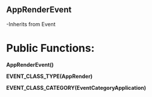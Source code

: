 ## AppRenderEvent
-Inherits from Event

# Public Functions:
**AppRenderEvent()**

**EVENT_CLASS_TYPE(AppRender)**

**EVENT_CLASS_CATEGORY(EventCategoryApplication)**
